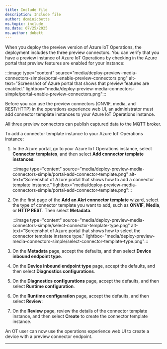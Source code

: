 ```yaml
---
title: Include file
description: Include file
author: dominicbetts
ms.topic: include
ms.date: 07/25/2025
ms.author: dobett
---
```


When you deploy the preview version of Azure IoT Operations, the deployment includes the three preview connectors. You can verify that you have a preview instance of Azure IoT Operations by checking in the Azure portal that preview features are enabled for your instance:

:::image type="content" source="media/deploy-preview-media-connectors-simple/portal-enable-preview-connectors.png" alt-text="Screenshot of Azure portal that shows that preview features are enabled." lightbox="media/deploy-preview-media-connectors-simple/portal-enable-preview-connectors.png":::

Before you can use the preview connectors (ONVIF, media, and REST/HTTP) in the operations experience web UI, an administrator must add connector template instances to your Azure IoT Operations instance.

All three preview connectors can publish captured data to the MQTT broker.

To add a connector template instance to your Azure IoT Operations instance:

1. In the Azure portal, go to your Azure IoT Operations instance, select **Connector templates**, and then select **Add connector template instances**:

    :::image type="content" source="media/deploy-preview-media-connectors-simple/portal-add-connector-template.png" alt-text="Screenshot of Azure portal that shows how to add a connector template instance." lightbox="media/deploy-preview-media-connectors-simple/portal-add-connector-template.png":::

1. On the first page of the **Add an Akri connector template** wizard, select the type of connector template you want to add, such as **ONVIF**, **Media**, or **HTTP REST**. Then select **Metadata**.

    :::image type="content" source="media/deploy-preview-media-connectors-simple/select-connector-template-type.png" alt-text="Screenshot of Azure portal that shows how to select the connector template instance type." lightbox="media/deploy-preview-media-connectors-simple/select-connector-template-type.png":::

1. On the **Metadata** page, accept the defaults, and then select **Device inbound endpoint type**.

1. On the **Device inbound endpoint type** page, accept the defaults, and then select **Diagnostics configurations**.

1. On the **Diagnostics configurations** page, accept the defaults, and then select **Runtime configuration**.

1. On the **Runtime configuration** page,  accept the defaults, and then select **Review**:

1. On the **Review** page, review the details of the connector template instance, and then select **Create** to create the connector template instance.

An OT user can now use the operations experience web UI to create a device with a preview connector endpoint.

---
